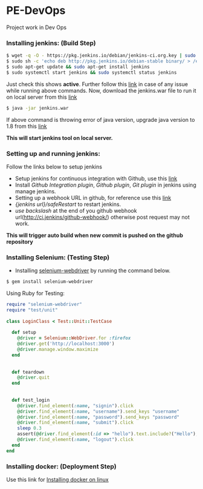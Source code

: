 # PE-DevOps
Project work in Dev Ops

### Installing jenkins: (Build Step)
```sh
$ wget -q -O - https://pkg.jenkins.io/debian/jenkins-ci.org.key | sudo apt-key add -
$ sudo sh -c 'echo deb http://pkg.jenkins.io/debian-stable binary/ > /etc/apt/sources.list.d/jenkins.list'
$ sudo apt-get update && sudo apt-get install jenkins
$ sudo systemctl start jenkins && sudo systemctl status jenkins
```
Just check this shows **active**. Further follow this [link](https://www.digitalocean.com/community/tutorials/how-to-install-jenkins-on-ubuntu-16-04) in case of any issue while running above commands. Now, download the jenkins.war file to run it on local server from this [link](https://updates.jenkins-ci.org/download/war/)

```sh
$ java -jar jenkins.war
```
If above command is throwing error of java version, upgrade java version to 1.8 from this [link](https://www3.ntu.edu.sg/home/ehchua/programming/howto/JDK_Howto.html)

**This will start jenkins tool on local server.**

### Setting up and running jenkins:
Follow the links below to setup jenkins
* Setup jenkins for continuous integration with Github, use this [link](https://www.youtube.com/watch?v=bGqS0f4Utn4&t=420s)
* Install *Github Integration plugin*, *Github plugin*, *Git plugin* in jenkins using manage jenkins.
* Setting up a webhook URL in github, for reference use this [link](https://medium.com/@marc_best/trigger-a-jenkins-build-from-a-github-push-b922468ef1ae)
* *{jenkins url}/safeRestart* to restart jenkins.
* *use backslash* at the end of you github webhook url(http://ci.jenkins/github-webhook/) otherwise post request may not work.

**This will trigger auto build when new commit is pushed on the github repository**

### Installing Selenium: (Testing Step)
* Installing [selenium-webdriver](http://www.seleniumhq.org/docs/03_webdriver.jsp#chapter03-reference) by running the command below.
```sh
$ gem install selenium-webdriver
```
Using Ruby for Testing:
```rb
require "selenium-webdriver"
require "test/unit"
 
class LoginClass < Test::Unit::TestCase
 
  def setup  
    @driver = Selenium::WebDriver.for :firefox
    @driver.get('http://localhost:3000')
    @driver.manage.window.maximize  
  end
 
 
  def teardown
    @driver.quit
  end
 
 
  def test_login
    @driver.find_element(:name, "signin").click
    @driver.find_element(:name, "username").send_keys "username"
    @driver.find_element(:name, "password").send_keys "password"
    @driver.find_element(:name, "submit").click
    sleep 0.3
    assert(@driver.find_element(:id => "hello").text.include?("Hello"),"Assertion Failed")
    @driver.find_element(:name, "logout").click
  end
end
```

### Installing docker: (Deployment Step)
Use this link for [Installing docker on linux](https://runnable.com/docker/install-docker-on-linux)
